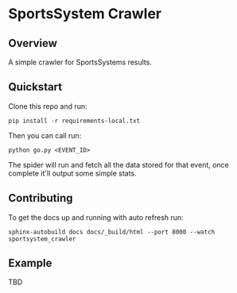 SportsSystem Crawler
===============================

Overview
--------

A simple crawler for SportsSystems results.

Quickstart
----------

Clone this repo and run:

    pip install -r requirements-local.txt

Then you can call run:

    python go.py <EVENT_ID>

The spider will run and fetch all the data stored for that event, once complete it'll output some simple stats.


Contributing
------------

To get the docs up and running with auto refresh run:

    sphinx-autobuild docs docs/_build/html --port 8000 --watch sportsystem_crawler

Example
-------

TBD